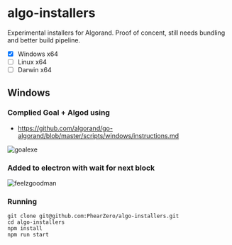 # algo-installers

Experimental installers for Algorand. Proof of concent, still needs bundling and better build pipeline.

- [x] Windows x64
- [ ] Linux x64
- [ ] Darwin x64

## Windows 

### Complied Goal + Algod using

- https://github.com/algorand/go-algorand/blob/master/scripts/windows/instructions.md
  
![goalexe](https://github.com/PhearZero/algo-installers/assets/3400442/d8794f97-3d1d-403b-88c4-602224db6c72)

### Added to electron with wait for next block

![feelzgoodman](https://github.com/PhearZero/algo-installers/assets/3400442/9a42d08d-77d0-4417-a1e7-1b758beffe6e)


### Running

```shell
git clone git@github.com:PhearZero/algo-installers.git
cd algo-installers
npm install
npm run start
```
